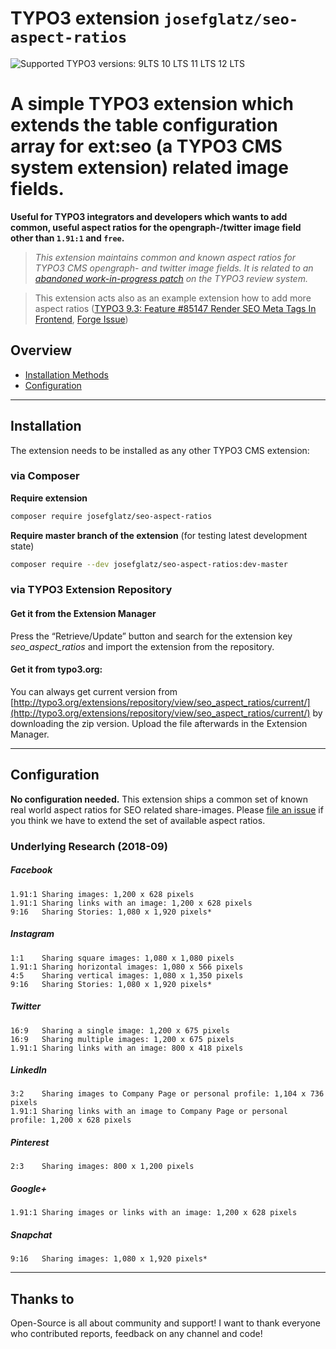 # TYPO3 extension `josefglatz/seo-aspect-ratios`

![Supported TYPO3 versions: 9LTS 10 LTS 11 LTS 12 LTS](https://img.shields.io/badge/Supported%20TYPO3%20versions-9LTS%2010LTS%2011LTS%2012LTS-brightgreen.svg)

# A simple TYPO3 extension which extends the table configuration array for ext:seo (a TYPO3 CMS system extension) related image fields.

**Useful for TYPO3 integrators and developers which wants to add common,
useful aspect ratios for the opengraph-/twitter image field other than
`1.91:1` and `free`.**

> *This extension maintains common and known aspect ratios for TYPO3 CMS
> opengraph- and twitter image fields. It is related to an
> [abandoned work-in-progress patch](https://review.typo3.org/#/c/58546/)
> on the TYPO3 review system.*

> This extension acts also as an example extension how to add more
> aspect ratios
> ([TYPO3 9.3: Feature #85147 Render SEO Meta Tags In Frontend](https://docs.typo3.org/typo3cms/extensions/core/latest/Changelog/9.3/Feature-85147-RenderSEOMetaTagsInFrontend.html),
> [Forge Issue](https://forge.typo3.org/issues/85147))

## Overview

- [Installation Methods](#installation)
- [Configuration](#configuration)

---

## Installation

The extension needs to be installed as any other TYPO3 CMS extension:

### via Composer

**Require extension**

```bash
composer require josefglatz/seo-aspect-ratios
```

**Require master branch of the extension** (for testing latest
development state)

```bash
composer require --dev josefglatz/seo-aspect-ratios:dev-master
```

### via TYPO3 Extension Repository

#### Get it from the Extension Manager

Press the “Retrieve/Update” button and search for the extension key
*seo_aspect_ratios* and import the extension from the repository.

#### Get it from typo3.org:

You can always get current version from
[http://typo3.org/extensions/repository/view/seo_aspect_ratios/current/](http://typo3.org/extensions/repository/view/seo_aspect_ratios/current/)
by downloading the zip version. Upload the file afterwards in the
Extension Manager.

---

## Configuration

**No configuration needed.** This extension ships a common set of known
real world aspect ratios for SEO related share-images. Please [file an
issue](https://github.com/josefglatz/seo_aspect_ratios/issues/new) if
you think we have to extend the set of available aspect ratios.

### Underlying Research (2018-09)

##### Facebook

```
1.91:1 Sharing images: 1,200 x 628 pixels
1.91:1 Sharing links with an image: 1,200 x 628 pixels
9:16   Sharing Stories: 1,080 x 1,920 pixels*
```

##### Instagram

```
1:1    Sharing square images: 1,080 x 1,080 pixels
1.91:1 Sharing horizontal images: 1,080 x 566 pixels
4:5    Sharing vertical images: 1,080 x 1,350 pixels
9:16   Sharing Stories: 1,080 x 1,920 pixels*
```

##### Twitter

```
16:9   Sharing a single image: 1,200 x 675 pixels
16:9   Sharing multiple images: 1,200 x 675 pixels
1.91:1 Sharing links with an image: 800 x 418 pixels
```

##### LinkedIn

```
3:2    Sharing images to Company Page or personal profile: 1,104 x 736 pixels
1.91:1 Sharing links with an image to Company Page or personal profile: 1,200 x 628 pixels
```

##### Pinterest

```
2:3    Sharing images: 800 x 1,200 pixels
```

##### Google+

```
1.91:1 Sharing images or links with an image: 1,200 x 628 pixels
```

##### Snapchat

```
9:16   Sharing images: 1,080 x 1,920 pixels*
```

---

## Thanks to

Open-Source is all about community and support! I want to thank everyone
who contributed reports, feedback on any channel and code!
